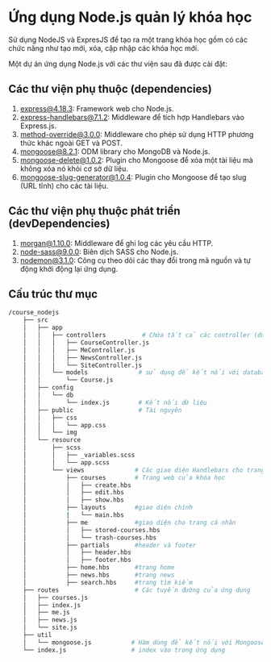 # Ứng dụng Node.js quản lý khóa học

Sử dụng NodeJS và ExpresJS để tạo ra một trang khóa học gồm có các chức năng như tạo mới, xóa, cập nhập các khóa học mới.

Một dự án ứng dụng Node.js với các thư viện sau đã được cài đặt:

## Các thư viện phụ thuộc (dependencies)

1. [express@4.18.3](https://github.com/expressjs/express): Framework web cho Node.js.
2. [express-handlebars@7.1.2](https://github.com/ericf/express-handlebars): Middleware để tích hợp Handlebars vào Express.js.
3. [method-override@3.0.0](https://github.com/expressjs/method-override): Middleware cho phép sử dụng HTTP phương thức khác ngoài GET và POST.
4. [mongoose@8.2.1](https://github.com/Automattic/mongoose): ODM library cho MongoDB và Node.js.
5. [mongoose-delete@1.0.2](https://github.com/dsanseviero/mongoose-delete): Plugin cho Mongoose để xóa một tài liệu mà không xóa nó khỏi cơ sở dữ liệu.
6. [mongoose-slug-generator@1.0.4](https://github.com/johanhagalund/mongoose-slug-generator): Plugin cho Mongoose để tạo slug (URL tĩnh) cho các tài liệu.

## Các thư viện phụ thuộc phát triển (devDependencies)

1. [morgan@1.10.0](https://github.com/expressjs/morgan): Middleware để ghi log các yêu cầu HTTP.
2. [node-sass@9.0.0](https://github.com/sass/node-sass): Biên dịch SASS cho Node.js.
3. [nodemon@3.1.0](https://github.com/remy/nodemon): Công cụ theo dõi các thay đổi trong mã nguồn và tự động khởi động lại ứng dụng.


## Cấu trúc thư mục

```bash
/course_nodejs
    ├── src
    │   ├── app
    │   │   ├── controllers          # Chứa tất cả các controller (dùng để điều hướng trang)
    │   │   │   ├── CourseController.js
    │   │   │   ├── MeController.js
    │   │   │   ├── NewsController.js
    │   │   │   └── SiteController.js
    │   │   └── models              # sử dụng để kết nối với database Mongodb
    │   │       └── Course.js
    │   ├── config
    │   │   └── db
    │   │       └── index.js        # Kết nối dữ liệu
    │   ├── public                  # Tài nguyên
    │   │   ├── css
    │   │   │   └── app.css
    │   │   └── img
    │   └── resource
    │       ├── scss
    │       │   ├── _variables.scss
    │       │   └── app.scss
    │       └── views              # Các giao diện Handlebars cho trang web
    │           ├── courses        # Trang web của khóa học
    │           │   ├── create.hbs
    │           │   ├── edit.hbs
    │           │   ├── show.hbs
    │           ├── layouts        #giao diện chính
    │           |   └── main.hbs
    │           ├── me             #giao diện cho trang cá nhân
    │           │   ├── stored-courses.hbs
    │           │   └── trash-courses.hbs
    │           ├── partials       #header và footer
    │           │   ├── header.hbs
    │           │   ├── footer.hbs
    │           ├── home.hbs       #trang home
    │           ├── news.hbs       #trang news
    │           ├── search.hbs     #trang tìm kiếm
    ├── routes                     # Các tuyến đường của ứng dụng
    │   ├── courses.js
    │   ├── index.js
    │   ├── me.js
    │   ├── news.js
    │   └── site.js
    ├── util
    │   └── mongoose.js           # Hàm dùng để kết nối với Mongoose
    └── index.js                  # index vào trong ứng dụng
